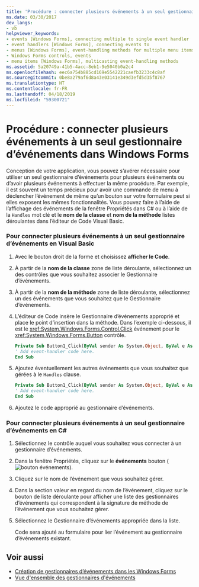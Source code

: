 ```yaml
---
title: 'Procédure : connecter plusieurs événements à un seul gestionnaire d’événements dans Windows Forms'
ms.date: 03/30/2017
dev_langs:
- vb
helpviewer_keywords:
- events [Windows Forms], connecting multiple to single event handler
- event handlers [Windows Forms], connecting events to
- menus [Windows Forms], event-handling methods for multiple menu items
- Windows Forms controls, events
- menu items [Windows Forms], multicasting event-handling methods
ms.assetid: 5a20749a-41b5-4acc-8eb1-9e5040b0a2c4
ms.openlocfilehash: eec6a754b885cd169e5542221caefb3233c4c8af
ms.sourcegitcommit: 0be8a279af6d8a43e03141e349d3efd5d35f8767
ms.translationtype: HT
ms.contentlocale: fr-FR
ms.lasthandoff: 04/18/2019
ms.locfileid: "59300721"
---
```

# <a name="how-to-connect-multiple-events-to-a-single-event-handler-in-windows-forms"></a>Procédure : connecter plusieurs événements à un seul gestionnaire d’événements dans Windows Forms
Conception de votre application, vous pouvez s’avérer nécessaire pour utiliser un seul gestionnaire d’événements pour plusieurs événements ou d’avoir plusieurs événements à effectuer la même procédure. Par exemple, il est souvent un temps précieux pour avoir une commande de menu à déclencher l’événement de même qu’un bouton sur votre formulaire peut si elles exposent les mêmes fonctionnalités. Vous pouvez faire à l’aide de l’affichage des événements de la fenêtre Propriétés dans C# ou à l’aide de la `Handles` mot clé et le **nom de la classe** et **nom de la méthode** listes déroulantes dans l’éditeur de Code Visual Basic.  
  
### <a name="to-connect-multiple-events-to-a-single-event-handler-in-visual-basic"></a>Pour connecter plusieurs événements à un seul gestionnaire d’événements en Visual Basic  
  
1. Avec le bouton droit de la forme et choisissez **afficher le Code**.  
  
2. À partir de la **nom de la classe** zone de liste déroulante, sélectionnez un des contrôles que vous souhaitez associer le Gestionnaire d’événements.  
  
3. À partir de la **nom de la méthode** zone de liste déroulante, sélectionnez un des événements que vous souhaitez que le Gestionnaire d’événements.  
  
4. L’éditeur de Code insère le Gestionnaire d’événements approprié et place le point d’insertion dans la méthode. Dans l’exemple ci-dessous, il est le <xref:System.Windows.Forms.Control.Click> événement pour le <xref:System.Windows.Forms.Button> contrôle.  
  
    ```vb  
    Private Sub Button1_Click(ByVal sender As System.Object, ByVal e As System.EventArgs) Handles Button1.Click  
    ' Add event-handler code here.  
    End Sub  
    ```  
  
5. Ajoutez éventuellement les autres événements que vous souhaitez que gérées à le `Handles` clause.  
  
    ```vb  
    Private Sub Button1_Click(ByVal sender As System.Object, ByVal e As System.EventArgs) Handles Button1.Click, Button2.Click  
    ' Add event-handler code here.  
    End Sub  
    ```  
  
6. Ajoutez le code approprié au gestionnaire d’événements.  
  
### <a name="to-connect-multiple-events-to-a-single-event-handler-in-c"></a>Pour connecter plusieurs événements à un seul gestionnaire d’événements en C\#
  
1. Sélectionnez le contrôle auquel vous souhaitez vous connecter à un gestionnaire d’événements.  
  
2. Dans la fenêtre Propriétés, cliquez sur le **événements** bouton (![bouton événements](./media/vxeventsbutton-propertieswindow.png "vxEventsButton_PropertiesWindow")).  
  
3. Cliquez sur le nom de l’événement que vous souhaitez gérer.  
  
4. Dans la section valeur en regard du nom de l’événement, cliquez sur le bouton de liste déroulante pour afficher une liste des gestionnaires d’événements qui correspondent à la signature de méthode de l’événement que vous souhaitez gérer.  
  
5. Sélectionnez le Gestionnaire d’événements appropriée dans la liste.  
  
     Code sera ajouté au formulaire pour lier l’événement au gestionnaire d’événements existant.  
  
## <a name="see-also"></a>Voir aussi

- [Création de gestionnaires d’événements dans les Windows Forms](creating-event-handlers-in-windows-forms.md)
- [Vue d'ensemble des gestionnaires d'événements](event-handlers-overview-windows-forms.md)
